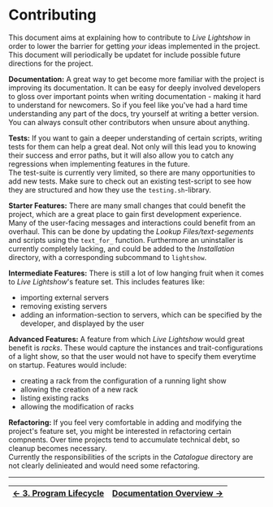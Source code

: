 # Contributing

This document aims at explaining how to contribute to _Live Lightshow_ in order to lower the barrier for getting _your_ ideas implemented in the project.  
This document will periodically be updatet for include possible future directions for the project.

**Documentation:**
A great way to get become more familiar with the project is improving its documentation. It can be easy for deeply involved developers to gloss over important points when writing documentation - making it hard to understand for newcomers. So if you feel like you've had a hard time understanding any part of the docs, try yourself at writing a better version. You can always consult other contributors when unsure about anything.

**Tests:**
If you want to gain a deeper understanding of certain scripts, writing tests for them can help a great deal. Not only will this lead you to knowing their success and error paths, but it will also allow you to catch any regressions when implementing features in the future.  
The test-suite is currently very limited, so there are many opportunities to add new tests. Make sure to check out an existing test-script to see how they are structured and how they use the `testing.sh`-library.

**Starter Features:**
There are many small changes that could benefit the project, which are a great place to gain first development experience.  
Many of the user-facing messages and interactions could benefit from an overhaul. This can be done by updating the _Lookup Files/text-segements_ and scripts using the `text_for_` function.
Furthermore an uninstaller is currently completely lacking, and could be added to the _Installation_ directory, with a corresponding subcommand to `lightshow`.

**Intermediate Features:**
There is still a lot of low hanging fruit when it comes to _Live Lightshow_'s feature set. This includes features like:
* importing external servers
* removing existing servers
* adding an information-section to servers, which can be specified by the developer, and displayed by the user

**Advanced Features:**
A feature from which _Live Lightshow_ would great benefit is _racks_. These would capture the instances and trait-configurations of a light show, so that the user would not have to specify them everytime on startup. Features would include:
* creating a rack from the configuration of a running light show
* allowing the creation of a new rack
* listing existing racks
* allowing the modification of racks

**Refactoring:**
If you feel very comfortable in adding and modifying the project's feature set, you might be interested in refactoring certain compnents. Over time projects tend to accumulate technical debt, so cleanup becomes necessary.  
Currently the responsibilities of the scripts in the _Catalogue_ directory are not clearly delinieated and would need some refactoring.

---

| [← 3. Program Lifecycle](3.%20Program%20Lifecycle.md) | [Documentation Overview →](..) |
| - | - |
